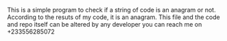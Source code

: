 
This is a simple program to check if a string of code is an anagram or not.  
According to the resuts of my code, it is an anagram.
This file and the code and repo itself can be altered by any developer
you can reach me on +233556285072
